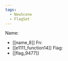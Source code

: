 ```yaml
---
tags:
  - NewScene
  - FlagSet
---
```

Name:
- [[name_8]]
Fn:
- [[e1111_function14]]
Flag:
- [[flag_9477]]
